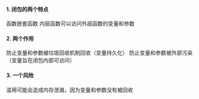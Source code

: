 #### 1. 闭包的两个特点
函数嵌套函数
内层函数可以访问外层函数的变量和参数

#### 2. 两个作用
防止变量和参数被垃圾回收机制回收（变量持久化）
防止变量和参数被外部污染（变量旨在闭包内部可访问）

#### 3. 一个风险
滥用可能会造成内存泄漏，因为变量和参数没有被回收

<!-- 这里几个例子都没听懂 -->